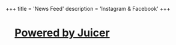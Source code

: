 +++
title = 'News Feed'
description = 'Instagram & Facebook'
+++

<script src="https://assets.juicer.io/embed.js" type="text/javascript"></script>
<link href="https://assets.juicer.io/embed.css" media="all" rel="stylesheet" type="text/css" />
<ul class="juicer-feed" data-feed-id="https-www-youtube-com-user-theypok"><h1 class="referral"><a href="https://www.juicer.io">Powered by Juicer</a></h1></ul>
